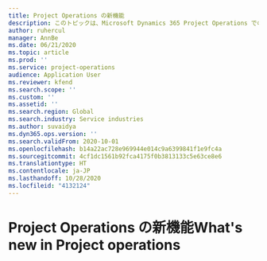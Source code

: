```yaml
---
title: Project Operations の新機能
description: このトピックは、Microsoft Dynamics 365 Project Operations での新機能に関する情報を提供します。
author: ruhercul
manager: AnnBe
ms.date: 06/21/2020
ms.topic: article
ms.prod: ''
ms.service: project-operations
audience: Application User
ms.reviewer: kfend
ms.search.scope: ''
ms.custom: ''
ms.assetid: ''
ms.search.region: Global
ms.search.industry: Service industries
ms.author: suvaidya
ms.dyn365.ops.version: ''
ms.search.validFrom: 2020-10-01
ms.openlocfilehash: b14a22ac728e969944e014c9a6399841f1e9fc4a
ms.sourcegitcommit: 4cf1dc1561b92fca4175f0b3813133c5e63ce8e6
ms.translationtype: HT
ms.contentlocale: ja-JP
ms.lasthandoff: 10/28/2020
ms.locfileid: "4132124"
---
```

# <a name="whats-new-in-project-operations"></a><span data-ttu-id="b1c86-103">Project Operations の新機能</span><span class="sxs-lookup"><span data-stu-id="b1c86-103">What's new in Project operations</span></span>
